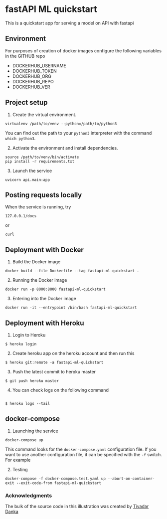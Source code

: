 # fastAPI ML quickstart

This is a quickstart app for serving a model on API with fastapi

## Environment

For purposes of creation of docker images configure the following variables in the GITHUB repo

 - DOCKERHUB_USERNAME
 - DOCKERHUB_TOKEN
 - DOCKERHUB_ORG
 - DOCKERHUB_REPO
 - DOCKERHUB_VER

## Project setup
1. Create the virtual environment.
```
virtualenv /path/to/venv --python=/path/to/python3
```
You can find out the path to your `python3` interpreter with the command `which python3`.

2. Activate the environment and install dependencies.
```
source /path/to/venv/bin/activate
pip install -r requirements.txt
```

3. Launch the service
```
uvicorn api.main:app
```

## Posting requests locally
When the service is running, try
```
127.0.0.1/docs
```
or 
```
curl
```

## Deployment with Docker
1. Build the Docker image
```
docker build --file Dockerfile --tag fastapi-ml-quickstart .
```

2. Running the Docker image
```
docker run -p 8000:8000 fastapi-ml-quickstart
```

3. Entering into the Docker image
```
docker run -it --entrypoint /bin/bash fastapi-ml-quickstart
```

## Deployment with Heroku

1. Login to Heroku
```
$ heroku login
```

2. Create heroku app on the heroku account and then run this
```
$ heroku git:remote -a fastapi-ml-quickstart
```

3. Push the latest commit to heroku master
```
$ git push heroku master
```

4. You can check logs on the following command
```

$ heroku logs --tail
```


## docker-compose
1. Launching the service
```
docker-compose up
```
This command looks for the `docker-compose.yaml` configuration file. If you want to use another configuration file,
it can be specified with the `-f` switch. For example  

2. Testing
```
docker-compose -f docker-compose.test.yaml up --abort-on-container-exit --exit-code-from fastapi-ml-quickstart
```


### Acknowledgments

The bulk of the source code in this illustration was created by [Tivadar Danka](https://github.com/cosmic-cortex/fastAPI-ML-quickstart)